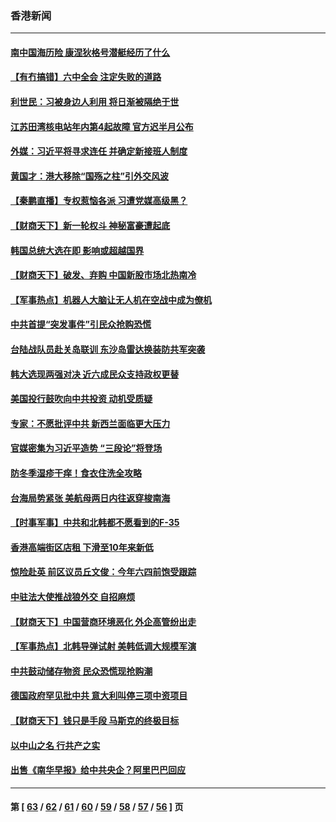 ### 香港新闻
---
#### [南中国海历险 康涅狄格号潜艇经历了什么](../../pages/ncid1349362/n13369107.md) 
#### [【有冇搞错】六中全会 注定失败的道路](../../pages/ncid1349362/n13367982.md) 
#### [利世民：习被身边人利用 将日渐被隔绝于世](../../pages/ncid1349362/n13368596.md) 
#### [江苏田湾核电站年内第4起故障 官方迟半月公布](../../pages/ncid1349362/n13368686.md) 
#### [外媒：习近平将寻求连任 并确定新接班人制度](../../pages/ncid1349362/n13368533.md) 
#### [黄国才：港大移除“国殇之柱”引外交风波](../../pages/ncid1349362/n13368562.md) 
#### [【秦鹏直播】专权惹恼各派 习遭党媒高级黑？](../../pages/ncid1349362/n13368189.md) 
#### [【财商天下】新一轮权斗 神秘富豪遭起底](../../pages/ncid1349362/n13368289.md) 
#### [韩国总统大选在即 影响或超越国界](../../pages/ncid1349362/n13367060.md) 
#### [【财商天下】破发、弃购 中国新股市场北热南冷](../../pages/ncid1349362/n13365659.md) 
#### [【军事热点】机器人大脑让无人机在空战中成为僚机](../../pages/ncid1349362/n13364016.md) 
#### [中共首提“突发事件”引民众抢购恐慌](../../pages/ncid1349362/n13363973.md) 
#### [台陆战队员赴关岛联训 东沙岛雷达换装防共军突袭](../../pages/ncid1349362/n13361796.md) 
#### [韩大选现两强对决 近六成民众支持政权更替](../../pages/ncid1349362/n13360309.md) 
#### [美国投行鼓吹向中共投资 动机受质疑](../../pages/ncid1349362/n13360269.md) 
#### [专家：不愿批评中共 新西兰面临更大压力](../../pages/ncid1349362/n13363844.md) 
#### [官媒密集为习近平造势 “三段论”将登场](../../pages/ncid1349362/n13363764.md) 
#### [防冬季湿疹干痒！食衣住洗全攻略](../../pages/ncid1349362/n13363650.md) 
#### [台海局势紧张 美航母两日内往返穿梭南海](../../pages/ncid1349362/n13360836.md) 
#### [【时事军事】中共和北韩都不愿看到的F-35](../../pages/ncid1349362/n13358318.md) 
#### [香港高端街区店租 下滑至10年来新低](../../pages/ncid1349362/n13359475.md) 
#### [惊险赴英 前区议员丘文俊：今年六四前饱受跟踪](../../pages/ncid1349362/n13358644.md) 
#### [中驻法大使推战狼外交 自招麻烦](../../pages/ncid1349362/n13356374.md) 
#### [【财商天下】中国营商环境恶化 外企高管纷出走](../../pages/ncid1349362/n13358077.md) 
#### [【军事热点】北韩导弹试射 美韩低调大规模军演](../../pages/ncid1349362/n13356591.md) 
#### [中共鼓动储存物资 民众恐慌现抢购潮](../../pages/ncid1349362/n13357092.md) 
#### [德国政府罕见批中共 意大利叫停三项中资项目](../../pages/ncid1349362/n13355173.md) 
#### [【财商天下】钱只是手段 马斯克的终极目标](../../pages/ncid1349362/n13356540.md) 
#### [以中山之名 行共产之实](../../pages/ncid1349362/n13346437.md) 
#### [出售《南华早报》给中共央企？阿里巴巴回应](../../pages/ncid1349362/n13356606.md) 

---
#### 第 [ [63](./63.md) / [62](./62.md) / [61](./61.md) / [60](./60.md) / [59](./59.md) / [58](./58.md) / [57](./57.md) / [56](./56.md) ] 页
